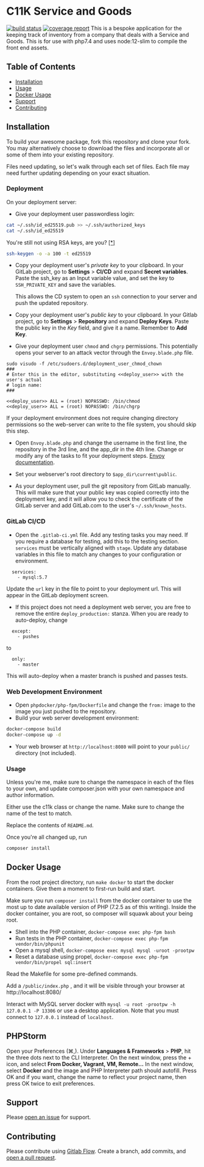 # C11K Service and Goods

[![build status](https://gitlab.com/c11k/serviceandgoods/badges/master/build.svg)](https://gitlab.com/c11k/serviceandgoods/commits/master)
[![coverage report](https://gitlab.com/c11k/serviceandgoods/badges/master/coverage.svg)](https://c11k.gitlab.io/serviceandgoods)
This is a bespoke application for the keeping track of inventory from a company that
deals with a Service and Goods. This is for use with php7.4 and uses node:12-slim
to compile the front end assets.

## Table of Contents

- [Installation](#installation)
- [Usage](#usage)
- [Docker Usage](#docker-usage)
- [Support](#support)
- [Contributing](#contributing)

## Installation
To build your awesome package, fork this repository and clone your fork. You may
alternatively choose to download the files and incorporate all or some of them
into your existing repository.

Files need updating, so let's walk through each set of files. Each file may need
further updating depending on your exact situation.

### Deployment
On your deployment server:
* Give your deployment user passwordless login:
```bash
cat ~/.ssh/id_ed25519.pub >> ~/.ssh/authorized_keys
cat ~/.ssh/id_ed25519
```
You're still not using RSA keys, are you?
[[*]](https://blog.g3rt.nl/upgrade-your-ssh-keys.html)
```bash
ssh-keygen -o -a 100 -t ed25519
```

* Copy your deployment user's *private key* to your clipboard. In your GitLab
project, go to **Settings** > **CI/CD** and expand **Secret variables**. Paste
the ssh_key as an Input variable value, and set the key to `SSH_PRIVATE_KEY` and
save the variables.

  This allows the CD system to open an `ssh` connection to your server and push
  the updated repository.
  
* Copy your deployment user's *public key* to your clipboard. In your Gitlab
project, go to **Settings** > **Repository** and expand **Deploy Keys**. Paste
the public key in the *Key* field, and give it a name. Remember to **Add Key**.

* Give your deployment user `chmod` and `chgrp` permissions. This potentially
opens your server to an attack vector through the `Envoy.blade.php` file.
```
sudo visudo -f /etc/sudoers.d/deployment_user_chmod_chown
###
# Enter this in the editor, substituting <<deploy_user>> with the user's actual
# login name:
###

<<deploy_user>> ALL = (root) NOPASSWD: /bin/chmod
<<deploy_user>> ALL = (root) NOPASSWD: /bin/chgrp

```
If your deployment environment does not require changing directory permissions so
the web-server can write to the file system, you should skip this step.

* Open `Envoy.blade.php` and change the username in the first line, the repository
in the 3rd line, and the app_dir in the 4th line. Change or modify any of the
tasks to fit your deployment steps.
[Envoy documentation](https://laravel.com/docs/5.6/envoy#writing-tasks). 

* Set your webserver's root directory to `$app_dir\current\public`.
* As your deployment user, pull the git repository from GitLab manually. This
will make sure that your public key was copied correctly into the deployment key,
and it will allow you to check the certificate of the GitLab server and add
GitLab.com to the user's `~/.ssh/known_hosts`.


### GitLab CI/CD
+ Open the `.gitlab-ci.yml` file. Add any testing tasks you may need. If you
require a database for testing, add this to the testing section. `services`
must be vertically aligned with `stage`. Update any database variables in this
file to match any changes to your configuration or environment.
```
  services:
    - mysql:5.7
```
Update the `url` key in the file to point to your deployment url. This will
appear in the GitLab deployment screen.
+ If this project does not need a deployment web server, you are free to remove
the entire `deploy_production:` stanza. When you are ready to auto-deploy,
change
```
  except:
    - pushes
```
to
```
  only:
    - master
```
This will auto-deploy when a master branch is pushed and passes tests.

### Web Development Environment
+ Open `phpdocker/php-fpm/Dockerfile` and change the `from:` image to the image
you just pushed to the repository.
+ Build your web server development environment:
```bash
docker-compose build
docker-compose up -d
```
+ Your web browser at `http://localhost:8080` will point to your `public/`
directory (not included).

### Usage
Unless you're me, make sure to change the namespace in each of the files to your
own, and update composer.json with your own namespace and author information.

Either use the c11k class or change the name. Make sure to change the name of
the test to match.

Replace the contents of `README.md`.

Once you're all changed up, run

```bash
composer install
```
## Docker Usage

From the root project directory, run `make docker` to start the docker
containers. Give them a moment to first-run build and start.

Make sure you run `composer install` from the docker container to use the most
up to date available version of PHP (7.2.5 as of this writing). Inside the
docker container, you are root, so composer will squawk about your being root. 

* Shell into the PHP container, `docker-compose exec php-fpm bash`
* Run tests in the PHP container, `docker-compose exec php-fpm vendor/bin/phpunit`
* Open a mysql shell, `docker-compose exec mysql mysql -uroot -prootpw`
* Reset a database using propel, `docker-compose exec php-fpm vendor/bin/propel sql:insert`

Read the Makefile for some pre-defined commands.

Add a `/public/index.php` , and it will be visible through your browser at
http://localhost:8080/

Interact with MySQL server docker with
`mysql -u root -prootpw -h 127.0.0.1 -P 13306` or use a desktop application. 
Note that you must connect to `127.0.0.1` instead of `localhost`.

## PHPStorm
Open your Preferences (⌘,). Under **Languages & Frameworks** > **PHP**, hit the
three dots next to the CLI Interpreter. On the next window, press the + icon,
and select **From Docker, Vagrant, VM, Remote&hellip;** In the next window,
select **Docker** and the image and PHP Interpreter path should autofill.
Press OK and if you want, change the name to reflect your project name, then
press OK twice to exit preferences.

## Support

Please [open an issue](https://gitlab.com/c11k/c11k/issues/new) for support.

## Contributing

Please contribute using
[Gitlab Flow](https://docs.gitlab.com/ee/workflow/gitlab_flow.html). Create a
branch, add commits, and
[open a pull request](https://gitlab.com/c11k/c11k/merge_requests/new).
